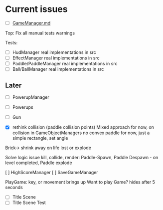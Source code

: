 # Current issues

- [ ] [GameManager.md](Manager/GameManager.md)

Top: Fix all manual tests warnings

Tests:

- [ ] HudManager real implementations in src
- [ ] EffectManager real implementations in src
- [ ] Paddle/PaddleManager real implementations in src
- [ ] Ball/BallManager real implementations in src

## Later

- [ ] PowerupManager
- [ ] Powerups

- [ ] Gun

- [X] rethink collision (paddle collision points)
  Mixed approach for now, on collision in GameObjectManagers
  no convex paddle for now, just a simple rectangle, set angle

Brick-> shrink away on life lost or explode

Solve logic issue kill, collide, render:
Paddle-Spawn, Paddle Despawn - on level completed, Paddle explode

[ ] HighScoreManager
[ ] SaveGameManager

PlayGame: key, or movement brings up Want to play Game? hides after 5 seconds

- [ ] Title Scene
- [ ] Title Scene Test
